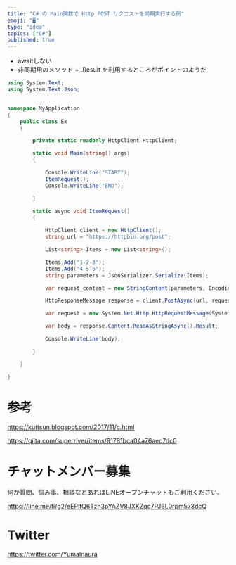 ```yaml
---
title: "C# の Main関数で Http POST リクエストを同期実行する例"
emoji: "🖥"
type: "idea"
topics: ["C#"]
published: true
---
```


- awaitしない
- 非同期用のメソッド + .Result を利用するところがポイントのようだ

```c#
using System.Text;
using System.Text.Json;


namespace MyApplication
{
    public class Ex
    {

        private static readonly HttpClient HttpClient;

        static void Main(string[] args)
        {

            Console.WriteLine("START");
            ItemRequest();
            Console.WriteLine("END");

        }

        static async void ItemRequest()
        {

            HttpClient client = new HttpClient();
            string url = "https://httpbin.org/post";

            List<string> Items = new List<string>();

            Items.Add("1-2-3");
            Items.Add("4-5-6");
            string parameters = JsonSerializer.Serialize(Items);

            var request_content = new StringContent(parameters, Encoding.UTF8, "application/json");

            HttpResponseMessage response = client.PostAsync(url, request_content).Result;

            var request = new System.Net.Http.HttpRequestMessage(System.Net.Http.HttpMethod.Post, url);

            var body = response.Content.ReadAsStringAsync().Result;

            Console.WriteLine(body);

        }

    }

}
```

# 参考

https://kuttsun.blogspot.com/2017/11/c.html


https://qiita.com/superriver/items/91781bca04a76aec7dc0


# チャットメンバー募集


何か質問、悩み事、相談などあればLINEオープンチャットもご利用ください。

https://line.me/ti/g2/eEPltQ6Tzh3pYAZV8JXKZqc7PJ6L0rpm573dcQ


# Twitter

https://twitter.com/YumaInaura

